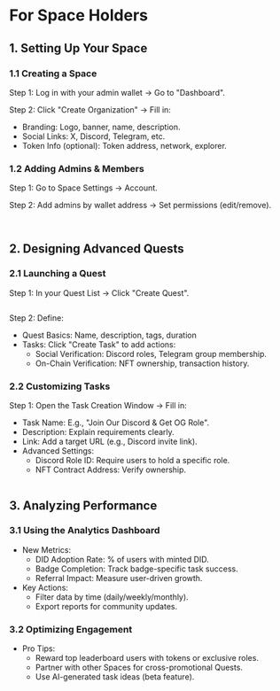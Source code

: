 # For Space Holders

## 1. Setting Up Your Space

### 1.1 Creating a Space

Step 1: Log in with your admin wallet → Go to "Dashboard".

Step 2: Click "Create Organization" → Fill in:

* Branding: Logo, banner, name, description.
* Social Links: X, Discord, Telegram, etc.
* Token Info (optional): Token address, network, explorer.

### 1.2 Adding Admins & Members

Step 1: Go to Space Settings → Account.

Step 2: Add admins by wallet address → Set permissions (edit/remove).

<figure><img src="https://lh7-rt.googleusercontent.com/docsz/AD_4nXc4BCSFtNxTADvnyQWUUf4IAhvLMktXf7TmdfCkPThApm8B7OdthrgUCy0YsI8rkyCNxWlHTOnwxl2BX24ohRu9BVzHND5Tn36JB5dxC2cCkiTIlyZ3h5asMU5VN7JThoV_TMf0?key=RorGy8wvhHrk-9_hcsluWYqh" alt=""><figcaption></figcaption></figure>

<figure><img src="https://lh7-rt.googleusercontent.com/docsz/AD_4nXcU6CUCvPb8a5LCEPs3ke3Jv207PaZ8dbAt0KhzAH-Z1m9gtmSB9_J7vIxA6x2laYXwXJ-gKWsTMMXY5KGHlaZxjvXVN5_-awhyYBBfPSVVO0GyL6Je1aN86ZrlzhjYPYVPD41Z6Q?key=RorGy8wvhHrk-9_hcsluWYqh" alt=""><figcaption></figcaption></figure>

## 2. Designing Advanced Quests

### 2.1 Launching a Quest

Step 1: In your Quest List → Click "Create Quest".

<figure><img src="https://lh7-rt.googleusercontent.com/docsz/AD_4nXenqKh5KGshKNxt9XTDcBOumiUvKh1jr6kfH6n5XFmbYvSqrNsjaiQ82XZBp_DtSHOgldiXHEO5F-SdPVuwjfHksccMqOyqU_MHvvpjfZSFTIZgxfYPxGUflQma-fyIniLhQ3pCyw?key=RorGy8wvhHrk-9_hcsluWYqh" alt=""><figcaption></figcaption></figure>

Step 2: Define:

* Quest Basics: Name, description, tags, duration
* Tasks: Click "Create Task" to add actions:
  * Social Verification: Discord roles, Telegram group membership.
  * On-Chain Verification: NFT ownership, transaction history.

### 2.2 Customizing Tasks

Step 1: Open the Task Creation Window → Fill in:

* Task Name: E.g., "Join Our Discord & Get OG Role".
* Description: Explain requirements clearly.
* Link: Add a target URL (e.g., Discord invite link).
* Advanced Settings:
  * Discord Role ID: Require users to hold a specific role.
  * NFT Contract Address: Verify ownership.

<figure><img src="https://lh7-rt.googleusercontent.com/docsz/AD_4nXfAxUKTmUpea_iQm-bPnXlEAALJtJbODhWsHs5yM0Pff0R1ZSg85P0TlF7nnMnYw_JmGtwW3kzpA71qz3oe_RkpCIhWYUucn7n6fGSUul5SgSI_6tT0JQhDviJEtHbpLPpBXUfVGA?key=RorGy8wvhHrk-9_hcsluWYqh" alt=""><figcaption></figcaption></figure>

## 3. Analyzing Performance

### 3.1 Using the Analytics Dashboard

* New Metrics:
  * DID Adoption Rate: % of users with minted DID.
  * Badge Completion: Track badge-specific task success.
  * Referral Impact: Measure user-driven growth.
* Key Actions:
  * Filter data by time (daily/weekly/monthly).
  * Export reports for community updates.

### 3.2 Optimizing Engagement

* Pro Tips:
  * Reward top leaderboard users with tokens or exclusive roles.
  * Partner with other Spaces for cross-promotional Quests.
  * Use AI-generated task ideas (beta feature).
